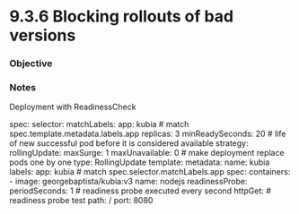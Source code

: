 # 9.3.6 Blocking rollouts of bad versions

### Objective

### Notes
Deployment with ReadinessCheck

spec:
  selector:
    matchLabels:
      app: kubia # match spec.template.metadata.labels.app
  replicas: 3
  minReadySeconds: 20 # life of new successful pod before it is considered available
  strategy:
    rollingUpdate:
      maxSurge: 1
      maxUnavailable: 0 # make deployment replace pods one by one
    type: RollingUpdate
  template:
    metadata:
      name: kubia
      labels:
        app: kubia # match spec.selector.matchLabels.app
    spec:
      containers:
      - image: georgebaptista/kubia:v3
        name: nodejs
        readinessProbe:
          periodSeconds: 1 # readiness probe executed every second
          httpGet: # readiness probe test
            path: /
            port: 8080
